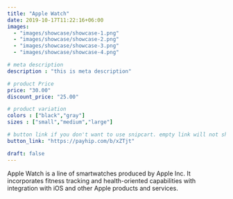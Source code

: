 ```yaml
---
title: "Apple Watch"
date: 2019-10-17T11:22:16+06:00
images: 
  - "images/showcase/showcase-1.png"
  - "images/showcase/showcase-2.png"
  - "images/showcase/showcase-3.png"
  - "images/showcase/showcase-4.png"

# meta description
description : "this is meta description"

# product Price
price: "30.00"
discount_price: "25.00"

# product variation
colors : ["black","gray"]
sizes : ["small","medium","large"]

# button link if you don't want to use snipcart. empty link will not show button
button_link: "https://payhip.com/b/xZTjt"

draft: false
---
```


Apple Watch is a line of smartwatches produced by Apple Inc. It incorporates fitness tracking and health-oriented capabilities with integration with iOS and other Apple products and services.